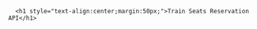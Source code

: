    
      <h1 style="text-align:center;margin:50px;">Train Seats Reservation API</h1>
   
<!--     <h2 style="text-align:center;margin:50px;">
      GET : <a href="https://naughty-erin-tie.cyclic.app//seats"> /seats</a>
    </h2>
    <h2 style="text-align:center;margin:50px;">
      PATCH : <a href="https://naughty-erin-tie.cyclic.app//seats/reserve"> /seats/reserve</a>
    </h2>
    <h2 style="text-align:center;margin-left:-500px;" >Backend Features :- </h2>
    <h3 style="width:fit-content;margin:auto">
      <ol >
        <li>User can book the seats at  [ /seats/reserve ].</li>
        <li>You have to provide the number of required seats in body of the request.</li>
        <li>An user can book upto 7 seats at a time. </li>
        <li>In the backend priority will be to book seats in single row.</li>
        <li>If required seats are not available i single row, seats will be booked in nearby rows.</li>
      </ol>
    </h3> -->
<!--     <br/>
   <h2 style="text-align:center;margin-left:-500px;" >Frontend Features :- </h2>
   <h3>1. Reservation Form</h3><br/>
   <img src=""><br/>
   <h3>2. Booked Seats</h3><br/>
   <img src=""><br/>
   <h3>3. Coach 01 <br/>(green => available,  gray with seat number =>already reserved,  gray with capital letter of name => reserved by current user) </h3><br/>
   <img src="">
 -->
